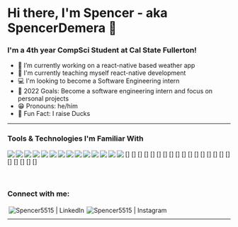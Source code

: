 # Hi there, I'm Spencer - aka SpencerDemera 👋

### I'm a 4th year CompSci Student at Cal State Fullerton!

- 🔭 I’m currently working on a react-native based weather app
- 🌾 I'm currently teaching myself react-native development
- 💻 I'm looking to become a Software Engineering intern
- 📸 2022 Goals: Become a software engineering intern and focus on personal projects
- 😁 Pronouns: he/him
- 🦆 Fun Fact: I raise Ducks

---

### Tools & Technologies I'm Familiar With

[<img align="left" style="vertical-align:top; margin-vertical:3px" src="https://img.shields.io/badge/c-%2300599C.svg?style=for-the-badge&logo=c&logoColor=white" />]
[<img align="left" style="vertical-align:top; margin-vertical:3px" src="https://img.shields.io/badge/c++-%2300599C.svg?style=for-the-badge&logo=c%2B%2B&logoColor=white" />]
[<img align="left" style="vertical-align:top; margin-vertical:3px" src="https://img.shields.io/badge/c%23-%23239120.svg?style=for-the-badge&logo=c-sharp&logoColor=white" />]
[<img align="left" style="vertical-align:top; margin-vertical:3px" src="https://img.shields.io/badge/java-%23ED8B00.svg?style=for-the-badge&logo=java&logoColor=white" />]
[<img align="left" style="vertical-align:top; margin-vertical:3px" src="https://img.shields.io/badge/python-3670A0?style=for-the-badge&logo=python&logoColor=ffdd54" />]
[<img align="left" style="vertical-align:top; margin-vertical:3px" src="https://img.shields.io/badge/css3-%231572B6.svg?style=for-the-badge&logo=css3&logoColor=white" />]
[<img align="left" style="vertical-align:top; margin-vertical:3px" src="https://img.shields.io/badge/html5-%23E34F26.svg?style=for-the-badge&logo=html5&logoColor=white" />]
[<img align="left" style="vertical-align:top; margin-vertical:3px" src="https://img.shields.io/badge/php-%23777BB4.svg?style=for-the-badge&logo=php&logoColor=white" />]
[<img align="left" style="vertical-align:top; margin-vertical:3px" src="https://img.shields.io/badge/shell_script-%23121011.svg?style=for-the-badge&logo=gnu-bash&logoColor=white" />]
[<img align="left" style="vertical-align:top; margin-vertical:3px" src="https://img.shields.io/badge/javascript-%23323330.svg?style=for-the-badge&logo=javascript&logoColor=%23F7DF1E" />]
[<img align="left" style="vertical-align:top; margin-vertical:3px" src="https://img.shields.io/badge/mysql-%2300f.svg?style=for-the-badge&logo=mysql&logoColor=white" />]
[<img align="left" style="vertical-align:top; margin-vertical:3px" src="https://img.shields.io/badge/redis-%23DD0031.svg?style=for-the-badge&logo=redis&logoColor=white" />]
[<img align="left" style="vertical-align:top; margin-vertical:3px" src="https://img.shields.io/badge/sqlite-%2307405e.svg?style=for-the-badge&logo=sqlite&logoColor=white" />]
[<img align="left" style="vertical-align:top; margin-vertical:3px" src="https://img.shields.io/badge/Amazon%20DynamoDB-4053D6?style=for-the-badge&logo=Amazon%20DynamoDB&logoColor=white" />]
[<img align="left" style="vertical-align:top; margin-vertical:3px" src="" />]
[<img align="left" style="vertical-align:top; margin-vertical:3px" src="" />]
[<img align="left" style="vertical-align:top; margin-vertical:3px" src="" />]
[<img align="left" style="vertical-align:top; margin-vertical:3px" src="" />]
[<img align="left" style="vertical-align:top; margin-vertical:3px" src="" />]
[<img align="left" style="vertical-align:top; margin-vertical:3px" src="" />]
[<img align="left" style="vertical-align:top; margin-vertical:3px" src="" />]
[<img align="left" style="vertical-align:top; margin-vertical:3px" src="" />]

<br/>

### Connect with me:

[<img align="left" alt="Spencer5515 | LinkedIn" style="vertical-align:top; margin:3px" src="https://img.shields.io/badge/linkedin-%230077B5.svg?style=for-the-badge&logo=linkedin&logoColor=white" />][linkedin]
[<img align="left" alt="Spencer5515 | Instagram" style="vertical-align:top; margin:3px" src="https://img.shields.io/badge/spencer.demera-%23E4405F.svg?style=for-the-badge&logo=Instagram&logoColor=white" />][instagram]

<br/>

---

[instagram]: https://instagram.com/spencer.demera
[linkedin]: https://www.linkedin.com/in/~spencer-demera/
